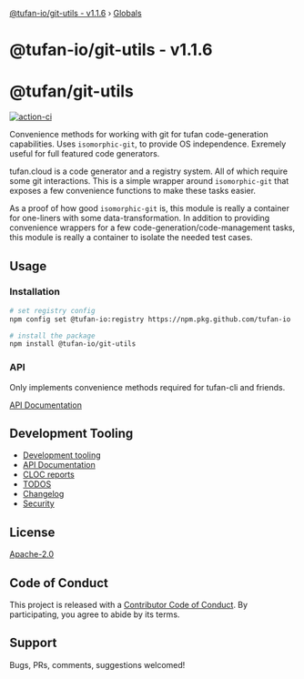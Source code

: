 [@tufan-io/git-utils - v1.1.6](README.md) › [Globals](globals.md)

# @tufan-io/git-utils - v1.1.6

# @tufan/git-utils

[![action-ci](https://github.com/tufan-io/git-utils/workflows/action-ci/badge.svg)](https://github.com/tufan-io/git-utils/actions)

Convenience methods for working with git for tufan code-generation capabilities.
Uses `isomorphic-git`, to provide OS independence. Exremely useful for full featured
code generators.

tufan.cloud is a code generator and a registry system. All of which require
some git interactions. This is a simple wrapper around `isomorphic-git` that
exposes a few convenience functions to make these tasks easier.

As a proof of how good `isomorphic-git` is, this module is really a container
for one-liners with some data-transformation. In addition to providing convenience
wrappers for a few code-generation/code-management tasks, this module is really
a container to isolate the needed test cases.

## Usage

### Installation
```bash
# set registry config
npm config set @tufan-io:registry https://npm.pkg.github.com/tufan-io

# install the package
npm install @tufan-io/git-utils
```

### API
Only implements convenience methods required for tufan-cli and friends.

[API Documentation](docs/api-md/globals.md)

## Development Tooling
- [Development tooling](docs/DevTools.md)
- [API Documentation](docs/api-md/globals.md)
- [CLOC reports](docs/cloc.md)
- [TODOS](docs/TODOs.md)
- [Changelog](CHANGELOG.md)
- [Security](SECURITY.md)

## License
[Apache-2.0](LICENSE.md)

## Code of Conduct
This project is released with a [Contributor Code of Conduct](code-of-conduct.md).
By participating, you agree to abide by its terms.

## Support
Bugs, PRs, comments, suggestions welcomed!
